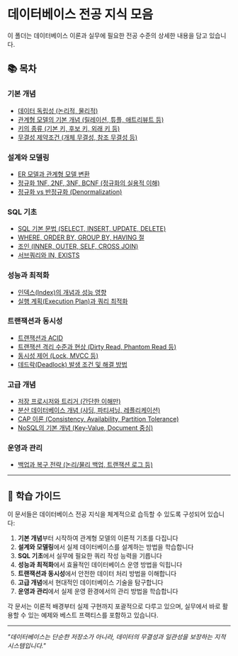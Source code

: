 # 데이터베이스 전공 지식 모음

이 폴더는 데이터베이스 이론과 실무에 필요한 전공 수준의 상세한 내용을 담고 있습니다.

## 📚 목차

### 기본 개념

- [데이터 독립성 (논리적, 물리적)](data-independence.md)
- [관계형 모델의 기본 개념 (릴레이션, 튜플, 애트리뷰트 등)](relational-model-basics.md)
- [키의 종류 (기본 키, 후보 키, 외래 키 등)](key-types.md)
- [무결성 제약조건 (개체 무결성, 참조 무결성 등)](integrity-constraints.md)

### 설계와 모델링

- [ER 모델과 관계형 모델 변환](er-to-relational-model.md)
- [정규화 1NF, 2NF, 3NF, BCNF (정규화의 실용적 이해)](normalization.md)
- [정규화 vs 반정규화 (Denormalization)](normalization-vs-denormalization.md)

### SQL 기초

- [SQL 기본 문법 (SELECT, INSERT, UPDATE, DELETE)](sql-basics.md)
- [WHERE, ORDER BY, GROUP BY, HAVING 절](sql-clauses.md)
- [조인 (INNER, OUTER, SELF, CROSS JOIN)](sql-joins.md)
- [서브쿼리와 IN, EXISTS](subqueries.md)

### 성능과 최적화

- [인덱스(Index)의 개념과 성능 영향](indexes.md)
- [실행 계획(Execution Plan)과 쿼리 최적화](execution-plan-optimization.md)

### 트랜잭션과 동시성

- [트랜잭션과 ACID](transactions-and-acid.md)
- [트랜잭션 격리 수준과 현상 (Dirty Read, Phantom Read 등)](transaction-isolation-levels.md)
- [동시성 제어 (Lock, MVCC 등)](concurrency-control.md)
- [데드락(Deadlock) 발생 조건 및 해결 방법](deadlock.md)

### 고급 개념

- [저장 프로시저와 트리거 (간단한 이해만)](stored-procedures-triggers.md)
- [분산 데이터베이스 개념 (샤딩, 파티셔닝, 레플리케이션)](distributed-databases.md)
- [CAP 이론 (Consistency, Availability, Partition Tolerance)](cap-theorem.md)
- [NoSQL의 기본 개념 (Key-Value, Document 중심)](nosql-basics.md)

### 운영과 관리

- [백업과 복구 전략 (논리/물리 백업, 트랜잭션 로그 등)](backup-recovery.md)

---

## 🎯 학습 가이드

이 문서들은 데이터베이스 전공 지식을 체계적으로 습득할 수 있도록 구성되어 있습니다:

1. **기본 개념**부터 시작하여 관계형 모델의 이론적 기초를 다집니다
2. **설계와 모델링**에서 실제 데이터베이스를 설계하는 방법을 학습합니다
3. **SQL 기초**에서 실무에 필요한 쿼리 작성 능력을 기릅니다
4. **성능과 최적화**에서 효율적인 데이터베이스 운영 방법을 익힙니다
5. **트랜잭션과 동시성**에서 안전한 데이터 처리 방법을 이해합니다
6. **고급 개념**에서 현대적인 데이터베이스 기술을 탐구합니다
7. **운영과 관리**에서 실제 운영 환경에서의 관리 방법을 학습합니다

각 문서는 이론적 배경부터 실제 구현까지 포괄적으로 다루고 있으며, 실무에서 바로 활용할 수 있는 예제와 베스트 프랙티스를 포함하고 있습니다.

---

_"데이터베이스는 단순한 저장소가 아니라, 데이터의 무결성과 일관성을 보장하는 지적 시스템입니다."_
